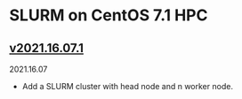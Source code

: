 # SLURM on CentOS 7.1 HPC 

## [v2021.16.07.1](https://github.com/openservicebrokerapi/servicebroker/blob/v2.16/spec.md)
2021.16.07
* Add a SLURM cluster with head node and n worker node.
